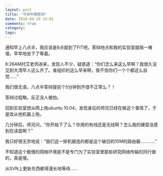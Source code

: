 ```yaml
---
layout: post
title: '今天中期答辩'
date: 2010-04-29 15:01
comments: true
category: 
tags:
---
```

    

通知早上八点半，我应该是8点就到了FIT吧。答辩地点和我的实验室就隔一堵墙，早早地坐下了等着。

8:26AM时艾老师进来，发现人不少，疑惑道：“你们怎么来这么早啊？我很久没见到大清早人这么齐了。谁组织的这么早来啊，我不信你们一个个都这么自觉……”

我们很无语，八点半答辩提前个5分钟到齐很不正常么？！

答辩过程略。反正没人被拍。

回到实验室想从网上拖ubuntu 10.04，发现身后的师兄已经在做这个事情了，于是改从他机器上拖。

几分钟后，师兄问，“你开始下了么？你用的有线还是无线啊？怎么我的硬盘没感到在读盘啊？”

我只好很无奈地说：“我们这一排机器连的都是这个破旧的10M的路由器…………”

不知道这个极慢的网络环境是不是专门为了实验室里那些研究网络传输的同行做的，真是慢。

从SVN上更新东西都得漫长地等待……
